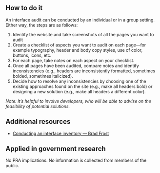 ## How to do it

An interface audit can be conducted by an individual or in a group setting. Either way, the steps are as follows:
1. Identify the website and take screenshots of all the pages you want to audit
1. Create a checklist of aspects you want to audit on each page—for example typography, header and body copy styles, use of color, buttons, icons, etc.
1. For each page, take notes on each aspect on your checklist.
1. Once all pages have been audited, compare notes and identify inconsistencies (e.g., headers are inconsistently formatted, sometimes bolded, sometimes italicized).
1. Decide how to resolve any inconsistencies by choosing one of the existing approaches found on the site (e.g., make all headers bold) or designing a new solution (e.g., make all headers a different color).

*Note: It’s helpful to involve developers, who will be able to advise on the feasibility of potential solutions.*

<section class="method--section method--section--additional-resources" markdown="1">

## Additional resources
- [Conducting an interface inventory — Brad Frost](https://bradfrost.com/blog/post/conducting-an-interface-inventory/)

</section>

<section class="method--section method--section--government-considerations" markdown="1" >

## Applied in government research

No PRA implications. No information is collected from members of the public.
</section>
